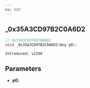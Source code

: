 ```yaml
---
ns: HUD
---
```

## _0x35A3CD97B2C0A6D2

```c
// 0x35A3CD97B2C0A6D2
void _0x35A3CD97B2C0A6D2(Any p0);
```

```
Introduced: v1290
```

## Parameters
* **p0**:

